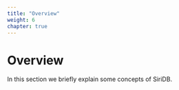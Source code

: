 ```yaml
---
title: "Overview"
weight: 6
chapter: true
---
```


# Overview

In this section we briefly explain some concepts of SiriDB.
